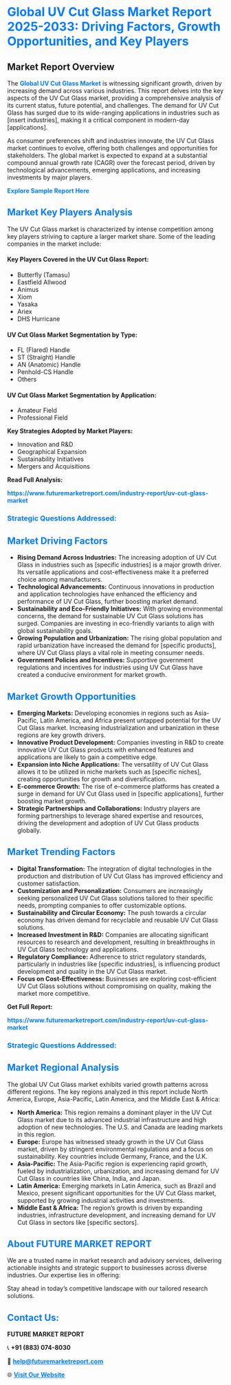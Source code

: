 <h1 style="color: #007BFF;">Global UV Cut Glass Market Report 2025-2033: Driving Factors, Growth Opportunities, and Key Players</h1>

<section id="overview">
<h2>Market Report Overview</h2>
<p>The <a href="https://www.futuremarketreport.com/industry-report/uv-cut-glass-market" style="color: #007BFF; text-decoration: none;"><strong>Global UV Cut Glass Market</strong></a> is witnessing significant growth, driven by increasing demand across various industries. This report delves into the key aspects of the UV Cut Glass market, providing a comprehensive analysis of its current status, future potential, and challenges. The demand for UV Cut Glass has surged due to its wide-ranging applications in industries such as [insert industries], making it a critical component in modern-day [applications].</p>
<p>As consumer preferences shift and industries innovate, the UV Cut Glass market continues to evolve, offering both challenges and opportunities for stakeholders. The global market is expected to expand at a substantial compound annual growth rate (CAGR) over the forecast period, driven by technological advancements, emerging applications, and increasing investments by major players.</p>
</section>

<section id="overview">
<p><a href="https://www.futuremarketreport.com/request-sample/reportId=33289" style="color: #007BFF; text-decoration: none;"><strong>Explore Sample Report Here</strong></a></p>
</section>

<section id="key-players">
<h2 style="color: #007BFF;">Market Key Players Analysis</h2>
<p>The UV Cut Glass market is characterized by intense competition among key players striving to capture a larger market share. Some of the leading companies in the market include:</p>
<h4>Key Players Covered in the UV Cut Glass Report:</h4>
<ul><li>Butterfly (Tamasu)</li><li>Eastfield Allwood</li><li>Animus</li><li>Xiom</li><li>Yasaka</li><li>Ariex</li><li>DHS Hurricane</li></ul>
<h4>UV Cut Glass Market Segmentation by Type:</h4>
<ul><li>FL (Flared) Handle</li><li>ST (Straight) Handle</li><li>AN (Anatomic) Handle</li><li>Penhold-CS Handle</li><li>Others</li></ul>

<h4>UV Cut Glass Market Segmentation by Application:</h4>
<ul><li>Amateur Field</li><li>Professional Field</li></ul>
<p><strong>Key Strategies Adopted by Market Players:</strong></p>
<ul>
<li>Innovation and R&D</li>
<li>Geographical Expansion</li>
<li>Sustainability Initiatives</li>
<li>Mergers and Acquisitions</li>
</ul>
</section>

<section>
<p><strong>Read Full Analysis: </strong></p><a href="https://www.futuremarketreport.com/industry-report/uv-cut-glass-market" style="color: #007BFF; text-decoration: none;"><strong>https://www.futuremarketreport.com/industry-report/uv-cut-glass-market</strong></a>
<h3 style="color: #007BFF;">Strategic Questions Addressed:</h3>
</section>

<section id="driving-factors">
<h2 style="color: #007BFF;">Market Driving Factors</h2>
<ul>
<li><strong>Rising Demand Across Industries:</strong> The increasing adoption of UV Cut Glass in industries such as [specific industries] is a major growth driver. Its versatile applications and cost-effectiveness make it a preferred choice among manufacturers.</li>
<li><strong>Technological Advancements:</strong> Continuous innovations in production and application technologies have enhanced the efficiency and performance of UV Cut Glass, further boosting market demand.</li>
<li><strong>Sustainability and Eco-Friendly Initiatives:</strong> With growing environmental concerns, the demand for sustainable UV Cut Glass solutions has surged. Companies are investing in eco-friendly variants to align with global sustainability goals.</li>
<li><strong>Growing Population and Urbanization:</strong> The rising global population and rapid urbanization have increased the demand for [specific products], where UV Cut Glass plays a vital role in meeting consumer needs.</li>
<li><strong>Government Policies and Incentives:</strong> Supportive government regulations and incentives for industries using UV Cut Glass have created a conducive environment for market growth.</li>
</ul>
</section>

<section id="growth-opportunities">
<h2 style="color: #007BFF;">Market Growth Opportunities</h2>
<ul>
<li><strong>Emerging Markets:</strong> Developing economies in regions such as Asia-Pacific, Latin America, and Africa present untapped potential for the UV Cut Glass market. Increasing industrialization and urbanization in these regions are key growth drivers.</li>
<li><strong>Innovative Product Development:</strong> Companies investing in R&D to create innovative UV Cut Glass products with enhanced features and applications are likely to gain a competitive edge.</li>
<li><strong>Expansion into Niche Applications:</strong> The versatility of UV Cut Glass allows it to be utilized in niche markets such as [specific niches], creating opportunities for growth and diversification.</li>
<li><strong>E-commerce Growth:</strong> The rise of e-commerce platforms has created a surge in demand for UV Cut Glass used in [specific applications], further boosting market growth.</li>
<li><strong>Strategic Partnerships and Collaborations:</strong> Industry players are forming partnerships to leverage shared expertise and resources, driving the development and adoption of UV Cut Glass products globally.</li>
</ul>
</section>

<section id="trending-factors">
<h2 style="color: #007BFF;">Market Trending Factors</h2>
<ul>
<li><strong>Digital Transformation:</strong> The integration of digital technologies in the production and distribution of UV Cut Glass has improved efficiency and customer satisfaction.</li>
<li><strong>Customization and Personalization:</strong> Consumers are increasingly seeking personalized UV Cut Glass solutions tailored to their specific needs, prompting companies to offer customizable options.</li>
<li><strong>Sustainability and Circular Economy:</strong> The push towards a circular economy has driven demand for recyclable and reusable UV Cut Glass solutions.</li>
<li><strong>Increased Investment in R&D:</strong> Companies are allocating significant resources to research and development, resulting in breakthroughs in UV Cut Glass technology and applications.</li>
<li><strong>Regulatory Compliance:</strong> Adherence to strict regulatory standards, particularly in industries like [specific industries], is influencing product development and quality in the UV Cut Glass market.</li>
<li><strong>Focus on Cost-Effectiveness:</strong> Businesses are exploring cost-efficient UV Cut Glass solutions without compromising on quality, making the market more competitive.</li>
</ul>
</section>

<section>
<p><strong>Get Full Report: </strong></p><a href="https://www.futuremarketreport.com/industry-report/uv-cut-glass-market" style="color: #007BFF; text-decoration: none;"><strong>https://www.futuremarketreport.com/industry-report/uv-cut-glass-market</strong></a>
<h3 style="color: #007BFF;">Strategic Questions Addressed:</h3>
</section>


<section id="regional-analysis">
<h2 style="color: #007BFF;">Market Regional Analysis</h2>
<p>The global UV Cut Glass market exhibits varied growth patterns across different regions. The key regions analyzed in this report include North America, Europe, Asia-Pacific, Latin America, and the Middle East & Africa:</p>
<ul>
<li><strong>North America:</strong> This region remains a dominant player in the UV Cut Glass market due to its advanced industrial infrastructure and high adoption of new technologies. The U.S. and Canada are leading markets in this region.</li>
<li><strong>Europe:</strong> Europe has witnessed steady growth in the UV Cut Glass market, driven by stringent environmental regulations and a focus on sustainability. Key countries include Germany, France, and the U.K.</li>
<li><strong>Asia-Pacific:</strong> The Asia-Pacific region is experiencing rapid growth, fueled by industrialization, urbanization, and increasing demand for UV Cut Glass in countries like China, India, and Japan.</li>
<li><strong>Latin America:</strong> Emerging markets in Latin America, such as Brazil and Mexico, present significant opportunities for the UV Cut Glass market, supported by growing industrial activities and investments.</li>
<li><strong>Middle East & Africa:</strong> The region’s growth is driven by expanding industries, infrastructure development, and increasing demand for UV Cut Glass in sectors like [specific sectors].</li>
</ul>
</section>

<footer>
<h2 style="color: #007BFF;">About FUTURE MARKET REPORT</h2>
<p>We are a trusted name in market research and advisory services, delivering actionable insights and strategic support to businesses across diverse industries. Our expertise lies in offering:</p>

<p>Stay ahead in today’s competitive landscape with our tailored research solutions.</p>

<h2 style="color: #007BFF;">Contact Us:</h2>
<p><strong>FUTURE MARKET REPORT</strong></p>
<p>📞 <strong>+91 (883) 074-8030</strong></p>
<p>📧 <strong><a href="mailto:help@futuremarketreport.com" style="color: #007BFF;">help@futuremarketreport.com</a></strong></p>
<p>🌐 <strong><a href="https://www.futuremarketreport.com/" style="color: #007BFF;">Visit Our Website</a></strong></p>
</footer>